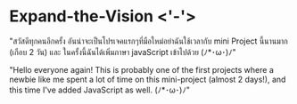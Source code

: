 # Expand-the-Vision <'-'>

"สวัสดีทุกคนอีกครั้ง อันน่าจะเป็นโปรเจคแรกๆที่มือใหม่อย่าฉันใช้เวลากับ mini Project นี้นานมาก (เกือบ 2 วัน) และ ในครั้งนี้ฉันได้เพิ่มภาษา javaScript เข้าไปด้วย (ﾉ*･ω･)ﾉ"

"Hello everyone again! This is probably one of the first projects where a newbie like me spent a lot of time on this mini-project (almost 2 days!), and this time I've added JavaScript as well. (ﾉ*･ω･)ﾉ"
